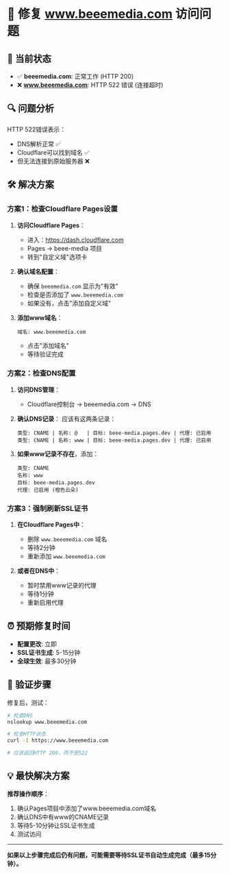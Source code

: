 # 🔧 修复 www.beeemedia.com 访问问题

## 🚨 当前状态
- ✅ **beeemedia.com**: 正常工作 (HTTP 200)
- ❌ **www.beeemedia.com**: HTTP 522 错误 (连接超时)

## 🔍 问题分析
HTTP 522错误表示：
- DNS解析正常 ✅
- Cloudflare可以找到域名 ✅ 
- 但无法连接到原始服务器 ❌

## 🛠️ 解决方案

### 方案1：检查Cloudflare Pages设置

1. **访问Cloudflare Pages**：
   - 进入：https://dash.cloudflare.com
   - Pages → beee-media 项目
   - 转到"自定义域"选项卡

2. **确认域名配置**：
   - 确保 `beeemedia.com` 显示为"有效"
   - 检查是否添加了 `www.beeemedia.com`
   - 如果没有，点击"添加自定义域"

3. **添加www域名**：
   ```
   域名: www.beeemedia.com
   ```
   - 点击"添加域名"
   - 等待验证完成

### 方案2：检查DNS配置

1. **访问DNS管理**：
   - Cloudflare控制台 → beeemedia.com → DNS

2. **确认DNS记录**：
   应该有这两条记录：
   ```
   类型: CNAME | 名称: @   | 目标: beee-media.pages.dev | 代理: 已启用
   类型: CNAME | 名称: www | 目标: beee-media.pages.dev | 代理: 已启用
   ```

3. **如果www记录不存在**，添加：
   ```
   类型: CNAME
   名称: www  
   目标: beee-media.pages.dev
   代理: 已启用 (橙色云朵)
   ```

### 方案3：强制刷新SSL证书

1. **在Cloudflare Pages中**：
   - 删除 `www.beeemedia.com` 域名
   - 等待2分钟
   - 重新添加 `www.beeemedia.com`

2. **或者在DNS中**：
   - 暂时禁用www记录的代理
   - 等待1分钟
   - 重新启用代理

## ⏰ 预期修复时间

- **配置更改**: 立即
- **SSL证书生成**: 5-15分钟
- **全球生效**: 最多30分钟

## 🧪 验证步骤

修复后，测试：
```bash
# 检查DNS
nslookup www.beeemedia.com

# 检查HTTP状态
curl -I https://www.beeemedia.com

# 应该返回HTTP 200，而不是522
```

## 💡 最快解决方案

**推荐操作顺序**：
1. 确认Pages项目中添加了www.beeemedia.com域名
2. 确认DNS中有www的CNAME记录
3. 等待5-10分钟让SSL证书生成
4. 测试访问

---

**如果以上步骤完成后仍有问题，可能需要等待SSL证书自动生成完成（最多15分钟）。**
